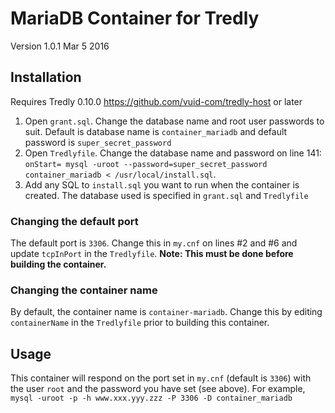 # MariaDB Container for Tredly

Version 1.0.1 Mar 5 2016

## Installation

Requires Tredly 0.10.0 <https://github.com/vuid-com/tredly-host> or later

1. Open `grant.sql`. Change the database name and root user passwords to suit. Default is database name is `container_mariadb` and default password is `super_secret_password`
2. Open `Tredlyfile`. Change the database name and password on line 141: `onStart= mysql -uroot --password=super_secret_password container_mariadb < /usr/local/install.sql`.
3. Add any SQL to `install.sql` you want to run when the container is created. The database used is specified in `grant.sql` and `Tredlyfile`

### Changing the default port

The default port is `3306`. Change this in `my.cnf` on lines #2 and #6 and update `tcpInPort` in the `Tredlyfile`. **Note: This must be done before building the container.**

### Changing the container name

By default, the container name is `container-mariadb`. Change this by editing `containerName` in the `Tredlyfile` prior to building this container.

## Usage

This container will respond on the port set in `my.cnf` (default is `3306`) with the user `root` and the password you have set (see above). For example, `mysql -uroot -p -h www.xxx.yyy.zzz -P 3306 -D container_mariadb`
